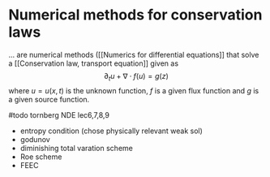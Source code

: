 # Numerical methods for conservation laws
... are numerical methods ([[Numerics for differential equations]] that solve a [[Conservation law, transport equation]] given as
$$\partial_t u + \nabla \cdot f(u) = g(z)$$
where $u=u(x,t)$ is the unknown function, $f$ is a given flux function and $g$ is a given source function. 


#todo tornberg NDE lec6,7,8,9 
- entropy condition (chose physically relevant weak sol)
- godunov
- diminishing total varation scheme
- Roe scheme
- FEEC

